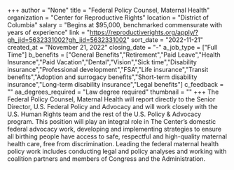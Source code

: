 +++
author = "None"
title = "Federal Policy Counsel, Maternal Health"
organization = "Center for Reproductive Rights"
location = "District of Columbia"
salary = "Begins at $95,000, benchmarked commensurate with years of experience"
link = "https://reproductiverights.org/apply/?gh_jid=5632331002?gh_jid=5632331002"
sort_date = "2022-11-21"
created_at = "November 21, 2022"
closing_date = "-"
a_job_type = ["Full Time"]
b_benefits = ["General Benefits","Retirement","Paid Leave","Health Insurance","Paid Vacation","Dental","Vision","Sick time","Disability insurance","Professional development","FSA","Life insurance","Transit benefits","Adoption and surrogacy benefits","Short-term disability insurance","Long-term disability insurance","Legal benefits"]
c_feedback = ""
aa_degrees_required = "Law degree required"
thumbnail = ""
+++
The Federal Policy Counsel, Maternal Health will report directly to the Senior Director, U.S. Federal Policy and Advocacy and will work closely with the U.S. Human Rights team and the rest of the U.S. Policy & Advocacy program. This position will play an integral role in The Center’s domestic federal advocacy work, developing and implementing strategies to ensure all birthing people have access to safe, respectful and high-quality maternal health care, free from discrimination. Leading the federal maternal health policy work includes conducting legal and policy analyses and working with coalition partners and members of Congress and the Administration.